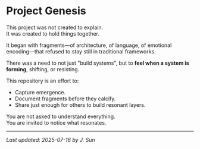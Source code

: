 # Project Genesis

This project was not created to explain.  
It was created to hold things together.

It began with fragments—of architecture, of language, of emotional encoding—that refused to stay still in traditional frameworks.

There was a need to not just "build systems", but to **feel when a system is forming**, shifting, or resisting.

This repository is an effort to:
- Capture emergence.
- Document fragments before they calcify.
- Share just enough for others to build resonant layers.

You are not asked to understand everything.  
You are invited to notice what resonates.

---
_Last updated: 2025-07-16 by J. Sun_
